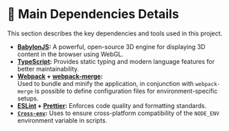 # 🧩 Main Dependencies Details

This section describes the key dependencies and tools used in this project.

- **[BabylonJS](https://www.babylonjs.com/):** A powerful, open-source 3D engine for displaying 3D content in the browser using WebGL.
- **[TypeScript](https://www.typescriptlang.org/):** Provides static typing and modern language features for better maintainability.
- **[Webpack](https://webpack.js.org/) + [webpack-merge](https://www.npmjs.com/package/webpack-merge):**  
  Used to bundle and minify the application, in conjunction with `webpack-merge` is possible to define configuration files for environment-specific setups.
- **[ESLint](https://eslint.org/) + [Prettier](https://prettier.io/):** Enforces code quality and formatting standards.
- **[`Cross-env`](https://www.npmjs.com/package/cross-env):** Uses to ensure cross-platform compatibility of the `NODE_ENV` environment variable in scripts.

